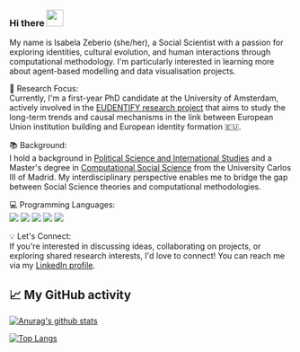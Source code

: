 ### Hi there <img src="https://raw.githubusercontent.com/MartinHeinz/MartinHeinz/master/wave.gif" width="30px" height="30px" />

My name is Isabela Zeberio (she/her), a Social Scientist with a passion for exploring identities, cultural evolution, and human interactions through computational methodology. I'm particularly interested in learning more about agent-based modelling and data visualisation projects. 

🔬 Research Focus: <br />
Currently, I'm a first-year PhD candidate at the University of Amsterdam, actively involved in the [EUDENTIFY research project](https://artes.uva.nl/content/research-groups/eudentify/eudentify.html) that aims to study the long-term trends and causal mechanisms in the link between European Union institution building and European identity formation 🇪🇺.

📚 Background: <br />
I hold a background in [Political Science and International Studies](https://www.uc3m.es/bachelor-degree/international-studies-political-science) and a Master's degree in [Computational Social Science](https://www.uc3m.es/master/computational-social-science) from the University Carlos III of Madrid. My interdisciplinary perspective enables me to bridge the gap between Social Science theories and computational methodologies.

💻 Programming Languages: <br />
 ![](https://img.shields.io/badge/Code-R-informational?style=flat&logo=R&logoColor=white&color=2bbc8a) 
 ![](https://img.shields.io/badge/Code-Python-informational?style=flat&logo=python&logoColor=white&color=2bbc8a) 
  ![](https://img.shields.io/badge/Code-HTML-informational?style=flat&logo=html5&logoColor=white&color=2bbc8a)
 ![](https://img.shields.io/badge/Code-SQL-informational?style=flat&logo=sql&logoColor=white&color=2bbc8a)
 ![](https://img.shields.io/badge/Code-GAMA-informational?style=flat&logo=GAMA&logoColor=white&color=2bbc8a)


💡 Let's Connect: <br />
If you're interested in discussing ideas, collaborating on projects, or exploring shared research interests, I'd love to connect! You can reach me via my [LinkedIn profile](https://www.linkedin.com/in/isabela-zeberio-aguerrevere-b46460227/).

## 📈 My GitHub activity

[![Anurag's github stats](https://github-readme-stats.vercel.app/api?username=isazeberio)](https://github.com/isazeberio)

[![Top Langs](https://github-readme-stats.vercel.app/api/top-langs/?username=isazeberio&layout=compact)](https://github.com/isazeberio)

<!--
**isazeberio/isazeberio** is a ✨ _special_ ✨ repository because its `README.md` (this file) appears on your GitHub profile.

Here are some ideas to get you started:

- 🔭 I’m currently working on ...
- 🌱 I’m currently learning ...
- 👯 I’m looking to collaborate on ...
- 🤔 I’m looking for help with ...
- 💬 Ask me about ...
- 📫 How to reach me: ...
- 😄 Pronouns: ...
- ⚡ Fun fact: ...
-->
